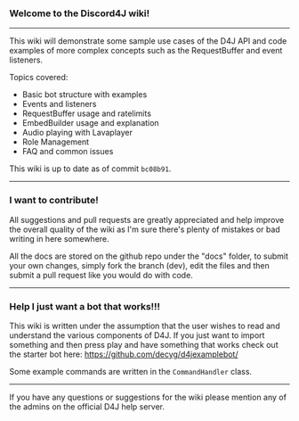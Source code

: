 ### Welcome to the Discord4J wiki!

---

This wiki will demonstrate some sample use cases of the D4J API and code examples of more complex concepts such as the RequestBuffer and event listeners.

Topics covered:
- Basic bot structure with examples
- Events and listeners
- RequestBuffer usage and ratelimits
- EmbedBuilder usage and explanation
- Audio playing with Lavaplayer
- Role Management
- FAQ and common issues

This wiki is up to date as of commit `bc08b91`.

---

### I want to contribute!

All suggestions and pull requests are greatly appreciated and help improve the overall quality of the wiki as I'm sure there's plenty of mistakes or bad writing in here somewhere.

All the docs are stored on the github repo under the "docs" folder, to submit your own changes, simply fork the branch (dev), edit the files and then submit a pull request like you would do with code.


---

### Help I just want a bot that works!!!

This wiki is written under the assumption that the user wishes to read and understand the various components of D4J. If you just want to import something and then press play and have something that works check out the starter bot here: https://github.com/decyg/d4jexamplebot/

Some example commands are written in the `CommandHandler` class.

---

If you have any questions or suggestions for the wiki please mention any of the admins on the official D4J help server.
